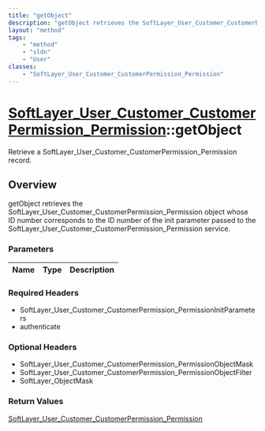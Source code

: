 ```yaml
---
title: "getObject"
description: "getObject retrieves the SoftLayer_User_Customer_CustomerPermission_Permission object whose ID number corresponds to the... "
layout: "method"
tags:
    - "method"
    - "sldn"
    - "User"
classes:
    - "SoftLayer_User_Customer_CustomerPermission_Permission"
---
```

# [SoftLayer_User_Customer_CustomerPermission_Permission](/reference/services/SoftLayer_User_Customer_CustomerPermission_Permission)::getObject

Retrieve a SoftLayer_User_Customer_CustomerPermission_Permission record.


## Overview 
getObject retrieves the SoftLayer_User_Customer_CustomerPermission_Permission object whose ID number corresponds to the ID number of the init parameter passed to the SoftLayer_User_Customer_CustomerPermission_Permission service. 

### Parameters 
|Name | Type | Description |
| --- | --- | --- |


### Required Headers
* SoftLayer_User_Customer_CustomerPermission_PermissionInitParameters
* authenticate

### Optional Headers
* SoftLayer_User_Customer_CustomerPermission_PermissionObjectMask
* SoftLayer_User_Customer_CustomerPermission_PermissionObjectFilter
* SoftLayer_ObjectMask

### Return Values
<a href='/reference/datatypes/SoftLayer_User_Customer_CustomerPermission_Permission'>SoftLayer_User_Customer_CustomerPermission_Permission </a>

